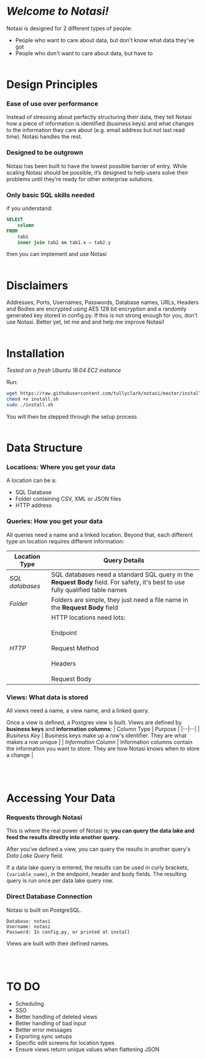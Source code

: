 # *Welcome to Notasi!*

Notasi is designed for 2 different types of people:

 - People who want to care about data, but don't know what data they've got
 - People who don't want to care about data, but have to
<br></br>
# Design Principles

### Ease of use over performance
Instead of stressing about perfectly structuring their data, they tell Notasi how a piece of information is identified (business keys) and what changes to the information they care about (e.g. email address but not last read time). Notasi handles the rest.  
        
### Designed to be outgrown 
Notasi has been built to have the lowest possible barrier of entry. While scaling Notasi should be possible, it’s designed to help users solve their problems until they’re ready for other enterprise solutions.  
        
### Only basic SQL skills needed
if you understand:

```SQL
SELECT 
	column 
FROM 
	tab1 
	inner join tab2 on tab1.x = tab2.y
```

then you can implement and use Notasi
<br></br>



# Disclaimers
Addresses, Ports, Usernames, Passwords, Database names, URLs, Headers and Bodies are encrypted using AES 128 bit encryption and a randomly generated key stored in config.py. If this is not strong enough for you, don't use Notasi. Better yet, let me and and help me improve Notasi!
<br></br>


# Installation
*Tested on a fresh Ubuntu 18.04 EC2 instance*

Run:
```bash
wget https://raw.githubusercontent.com/tullyclark/notasi/master/install/install.sh
chmod +x install.sh
sudo ./install.sh
```

You will then be stepped through the setup process 
<br></br>
# Data Structure

### Locations: Where you get your data
A location can be a:
 - SQL Database
 - Folder containing CSV, XML or JSON files
 - HTTP address

### Queries: How you get your data

All queries need a name and a linked location. Beyond that, each different type on location requires different information:

| Location Type | Query Details |
|--|--|
| *SQL databases* | SQL databases need a standard SQL query in the **Request Body** field. For safety, it's best to use fully qualified table names |
|*Folder*|Folders are simple, they just need a file name in the **Request Body** field|
|*HTTP*| HTTP locations need lots:<br></br>Endpoint<br></br>Request Method<br></br>Headers<br></br>Request Body|
 

### Views: What data is stored

All views need a name, a view name, and a linked query. 

Once a view is defined, a Postgres view is built. Views are defined by **business keys** and **information columns**:
| Column Type | Purpose |
|--|--|
| *Business Key* | Business keys make up a row's identifier. They are what makes a row unique |
| *Information Column* | Information columns contain the information you want to store. They are how Notasi knows when to store a change |

<br></br>
# Accessing Your Data

### Requests through Notasi
This is where the real power of Notasi is; **you can query the data lake and feed the results directly into another query.**

After you've defined a view, you can query the results in another query's *Data Lake Query* field.

If a data lake query is entered, the results can be used in curly brackets,`{variable_name}`, in the endpoint, header and body fields. The resulting query is run once per data lake query row.


### Direct Database Connection
Notasi is built on PostgreSQL.
```
Database: notasi
Username: notasi
Password: In config.py, or printed at install
```

Views are built with their defined names.

<br></br>
# TO DO

 - Scheduling
 - SSO
 - Better handling of deleted views
 - Better handling of bad input
 - Better error messages
 - Exporting sync setups
 - Specific edit screens for location types
 - Ensure views return unique values when flattening JSON

